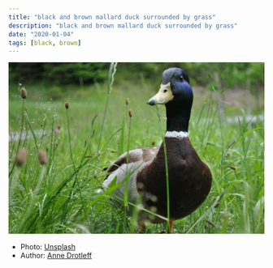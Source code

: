 ```yaml
---
title: "black and brown mallard duck surrounded by grass"
description: "black and brown mallard duck surrounded by grass"
date: "2020-01-04"
tags: [black, brown]
---
```


![duck](duck.jpg)

- Photo: [Unsplash](https://unsplash.com/photos/AHdZD3Ufxxo) 
- Author: [Anne Drotleff](https://unsplash.com/@bananne)
